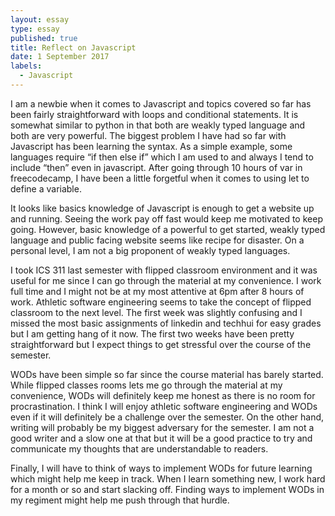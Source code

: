 ```yaml
---
layout: essay
type: essay
published: true
title: Reflect on Javascript
date: 1 September 2017
labels:
  - Javascript
---
```


I am a newbie when it comes to Javascript and topics covered so far has been fairly straightforward with loops and conditional statements. It is somewhat similar to python in that both are weakly typed language and both are very powerful. The biggest problem I have had so far with Javascript has been learning the syntax. As a simple example, some languages require “if then else if” which I am used to and always I tend to include “then” even in javascript. After going through 10 hours of var in freecodecamp, I have been a little forgetful when it comes to using let to define a variable. 

It looks like basics knowledge of Javascript is enough to get a website up and running. Seeing the work pay off fast would keep me motivated to keep going. However, basic knowledge of a powerful to get started, weakly typed language and public facing website seems like recipe for disaster. On a personal level, I am not a big proponent of weakly typed languages.

I took ICS 311 last semester with flipped classroom environment and it was useful for me since I can go through the material at my convenience. I work full time and I might not be at my most attentive at 6pm after 8 hours of work.  Athletic software engineering seems to take the concept of flipped classroom to the next level. The first week was slightly confusing and I missed the most basic assignments of linkedin and techhui for easy grades but I am getting hang of it now. The first two weeks have been pretty straightforward but I expect things to get stressful over the course of the semester.

WODs have been simple so far since the course material has barely started. While flipped classes rooms lets me go through the material at my convenience, WODs will definitely keep me honest as there is no room for procrastination. I think I will enjoy athletic software engineering and WODs even if it will definitely be a challenge over the semester. On the other hand, writing will probably be my biggest adversary for the semester. I am not a good writer and a slow one at that but it will be a good practice to try and communicate my thoughts that are understandable to readers.

Finally, I will have to think of ways to implement WODs for future learning which might help me keep in track. When I learn something new, I work hard for a month or so and start slacking off. Finding ways to implement WODs in my regiment might help me push through that hurdle.

